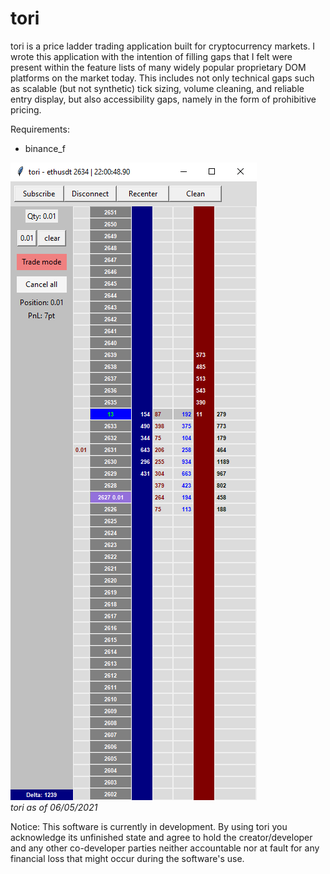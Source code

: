 # tori

tori is a price ladder trading application built for cryptocurrency markets.
I wrote this application with the intention of filling gaps that I felt were present
within the feature lists of many widely popular proprietary DOM platforms on the
market today. This includes not only technical gaps such as scalable
(but not synthetic) tick sizing, volume cleaning, and reliable entry display, but
also accessibility gaps, namely in the form of prohibitive pricing.

Requirements:
  * binance_f

![tori as of 06/05/2021](https://raw.githubusercontent.com/AidenH/tori/main/img/6-5-21-tori.png)  
*tori as of 06/05/2021*

Notice: This software is currently in development. By using tori you acknowledge its unfinished state and agree to hold the creator/developer and any other co-developer parties neither accountable nor at fault for any financial loss that might occur during the software's use.
